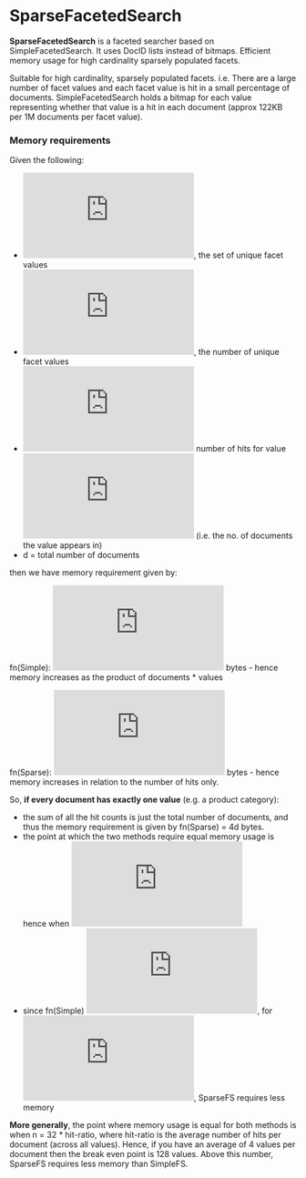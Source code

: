 # SparseFacetedSearch #

**SparseFacetedSearch** is a faceted searcher based on SimpleFacetedSearch. It uses DocID lists instead of bitmaps.
Efficient memory usage for high cardinality sparsely populated facets.

Suitable for high cardinality, sparsely populated facets.
i.e. There are a large number of facet values and each facet value is hit in a small percentage of documents.
SimpleFacetedSearch holds a bitmap for each value representing whether that value is a hit in each document (approx 122KB per 1M documents per facet value).
### Memory requirements ###
Given the following:

- ![equation](http://latex.codecogs.com/gif.latex?v%20%3D%20%5C%7Bv_1%2Cv_2%2C...%2Cv_n%20%5C%7D), the set of unique facet values
- ![equation](http://latex.codecogs.com/gif.latex?n%20%3D%20%5Cleft%20%7C%20v%20%5Cright%20%7C), the number of unique facet values
- ![equation](http://latex.codecogs.com/gif.latex?h_%7Bv_i%7D%20%3D) number of hits for value ![equation](http://latex.codecogs.com/gif.latex?v_i)
(i.e. the no. of documents the value appears in)
- d = total number of documents

then we have memory requirement given by:

fn(Simple):
![equation](http://latex.codecogs.com/gif.latex?%5Cfrac%7Bdn%7D%7B8%7D)
bytes - hence memory increases as the product of documents * values

fn(Sparse):
![equation](http://latex.codecogs.com/gif.latex?4%5Csum_%7Bi%3D1%7D%5E%7Bn%7Dh_%7Bv_i%7D)
bytes - hence memory increases in relation to the number of hits only.

So, **if every document has exactly one value** (e.g. a product category):
- the sum of all the hit counts is just the total number of documents, and thus the memory requirement is given by fn(Sparse) = 4d bytes.
- the point at which the two methods require equal memory usage is hence when ![equation](http://latex.codecogs.com/gif.latex?4d%20%3D%20%5Cfrac%7Bdn%7D%7B8%7D%20%5CRightarrow%20n%20%3D%2032)
- since fn(Simple) ![equation](http://latex.codecogs.com/gif.latex?%5Cpropto%20n), for ![equation](http://latex.codecogs.com/gif.latex?n%20%3E%2032), SparseFS requires less memory

**More generally**, the point where memory usage is equal for both methods is when n = 32 * hit-ratio, where hit-ratio is the average number of hits per document (across all values).
Hence, if you have an average of 4 values per document then the break even point is 128 values.
Above this number, SparseFS requires less memory than SimpleFS.